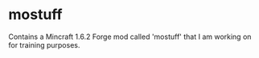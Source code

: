 mostuff
=======

Contains a Mincraft 1.6.2 Forge mod called 'mostuff' that I am working on for training purposes.
